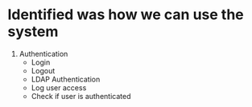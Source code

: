 # Identified was how we can use the system 


1. Authentication
    * Login
    * Logout
    * LDAP Authentication 
    * Log user access
    * Check if user is authenticated